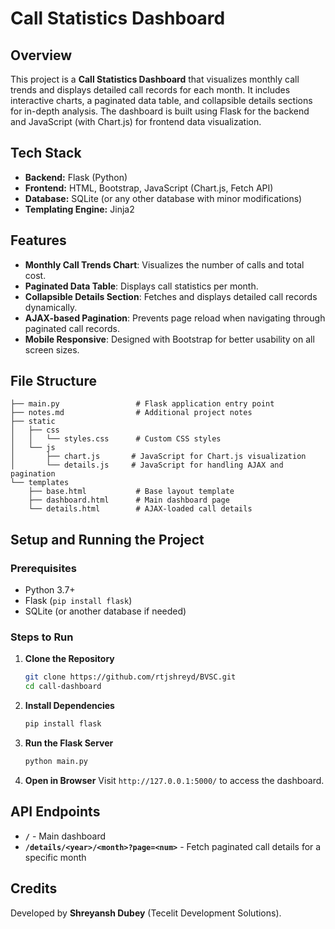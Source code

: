 # Call Statistics Dashboard

## Overview
This project is a **Call Statistics Dashboard** that visualizes monthly call trends and displays detailed call records for each month. It includes interactive charts, a paginated data table, and collapsible details sections for in-depth analysis. The dashboard is built using Flask for the backend and JavaScript (with Chart.js) for frontend data visualization.

## Tech Stack
- **Backend:** Flask (Python)
- **Frontend:** HTML, Bootstrap, JavaScript (Chart.js, Fetch API)
- **Database:** SQLite (or any other database with minor modifications)
- **Templating Engine:** Jinja2

## Features
- **Monthly Call Trends Chart**: Visualizes the number of calls and total cost.
- **Paginated Data Table**: Displays call statistics per month.
- **Collapsible Details Section**: Fetches and displays detailed call records dynamically.
- **AJAX-based Pagination**: Prevents page reload when navigating through paginated call records.
- **Mobile Responsive**: Designed with Bootstrap for better usability on all screen sizes.

## File Structure
```
├── main.py                 # Flask application entry point
├── notes.md                # Additional project notes
├── static
│   ├── css
│   │   └── styles.css      # Custom CSS styles
│   └── js
│       ├── chart.js       # JavaScript for Chart.js visualization
│       └── details.js     # JavaScript for handling AJAX and pagination
└── templates
    ├── base.html           # Base layout template
    ├── dashboard.html      # Main dashboard page
    └── details.html        # AJAX-loaded call details
```

## Setup and Running the Project
### Prerequisites
- Python 3.7+
- Flask (`pip install flask`)
- SQLite (or another database if needed)

### Steps to Run
1. **Clone the Repository**
   ```sh
   git clone https://github.com/rtjshreyd/BVSC.git
   cd call-dashboard
   ```

2. **Install Dependencies**
   ```sh
   pip install flask
   ```

3. **Run the Flask Server**
   ```sh
   python main.py
   ```

4. **Open in Browser**
   Visit `http://127.0.0.1:5000/` to access the dashboard.

## API Endpoints
- **`/`** - Main dashboard
- **`/details/<year>/<month>?page=<num>`** - Fetch paginated call details for a specific month

## Credits
Developed by **Shreyansh Dubey** (Tecelit Development Solutions).

